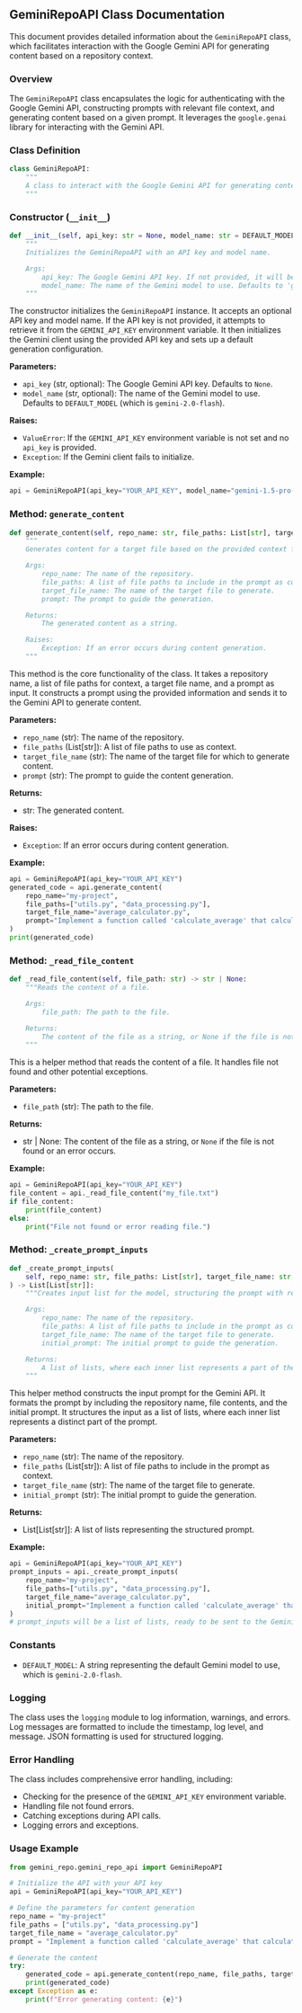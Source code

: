 ## GeminiRepoAPI Class Documentation

This document provides detailed information about the `GeminiRepoAPI` class, which facilitates interaction with the Google Gemini API for generating content based on a repository context.

### Overview

The `GeminiRepoAPI` class encapsulates the logic for authenticating with the Google Gemini API, constructing prompts with relevant file context, and generating content based on a given prompt. It leverages the `google.genai` library for interacting with the Gemini API.

### Class Definition

```python
class GeminiRepoAPI:
    """
    A class to interact with the Google Gemini API for generating content based on a repository context.
    """
```

### Constructor (`__init__`)

```python
def __init__(self, api_key: str = None, model_name: str = DEFAULT_MODEL):
    """
    Initializes the GeminiRepoAPI with an API key and model name.

    Args:
        api_key: The Google Gemini API key. If not provided, it will be read from the GEMINI_API_KEY environment variable.
        model_name: The name of the Gemini model to use. Defaults to 'gemini-2.0-flash'.
    """
```

The constructor initializes the `GeminiRepoAPI` instance. It accepts an optional API key and model name. If the API key is not provided, it attempts to retrieve it from the `GEMINI_API_KEY` environment variable. It then initializes the Gemini client using the provided API key and sets up a default generation configuration.

**Parameters:**

*   `api_key` (str, optional): The Google Gemini API key. Defaults to `None`.
*   `model_name` (str, optional): The name of the Gemini model to use. Defaults to `DEFAULT_MODEL` (which is `gemini-2.0-flash`).

**Raises:**

*   `ValueError`: If the `GEMINI_API_KEY` environment variable is not set and no `api_key` is provided.
*   `Exception`: If the Gemini client fails to initialize.

**Example:**

```python
api = GeminiRepoAPI(api_key="YOUR_API_KEY", model_name="gemini-1.5-pro-latest")
```

### Method: `generate_content`

```python
def generate_content(self, repo_name: str, file_paths: List[str], target_file_name: str, prompt: str) -> str:
    """
    Generates content for a target file based on the provided context files and prompt.

    Args:
        repo_name: The name of the repository.
        file_paths: A list of file paths to include in the prompt as context.
        target_file_name: The name of the target file to generate.
        prompt: The prompt to guide the generation.

    Returns:
        The generated content as a string.

    Raises:
        Exception: If an error occurs during content generation.
    """
```

This method is the core functionality of the class. It takes a repository name, a list of file paths for context, a target file name, and a prompt as input. It constructs a prompt using the provided information and sends it to the Gemini API to generate content.

**Parameters:**

*   `repo_name` (str): The name of the repository.
*   `file_paths` (List[str]): A list of file paths to use as context.
*   `target_file_name` (str): The name of the target file for which to generate content.
*   `prompt` (str): The prompt to guide the content generation.

**Returns:**

*   str: The generated content.

**Raises:**

*   `Exception`: If an error occurs during content generation.

**Example:**

```python
api = GeminiRepoAPI(api_key="YOUR_API_KEY")
generated_code = api.generate_content(
    repo_name="my-project",
    file_paths=["utils.py", "data_processing.py"],
    target_file_name="average_calculator.py",
    prompt="Implement a function called 'calculate_average' that calculates the average of a list of numbers."
)
print(generated_code)
```

### Method: `_read_file_content`

```python
def _read_file_content(self, file_path: str) -> str | None:
    """Reads the content of a file.

    Args:
        file_path: The path to the file.

    Returns:
        The content of the file as a string, or None if the file is not found.
    """
```

This is a helper method that reads the content of a file. It handles file not found and other potential exceptions.

**Parameters:**

*   `file_path` (str): The path to the file.

**Returns:**

*   str | None: The content of the file as a string, or `None` if the file is not found or an error occurs.

**Example:**

```python
api = GeminiRepoAPI(api_key="YOUR_API_KEY")
file_content = api._read_file_content("my_file.txt")
if file_content:
    print(file_content)
else:
    print("File not found or error reading file.")
```

### Method: `_create_prompt_inputs`

```python
def _create_prompt_inputs(
    self, repo_name: str, file_paths: List[str], target_file_name: str, initial_prompt: str
) -> List[List[str]]:
    """Creates input list for the model, structuring the prompt with repo name and file contents.

    Args:
        repo_name: The name of the repository.
        file_paths: A list of file paths to include in the prompt as context.
        target_file_name: The name of the target file to generate.
        initial_prompt: The initial prompt to guide the generation.

    Returns:
        A list of lists, where each inner list represents a part of the prompt.
    """
```

This helper method constructs the input prompt for the Gemini API. It formats the prompt by including the repository name, file contents, and the initial prompt.  It structures the input as a list of lists, where each inner list represents a distinct part of the prompt.

**Parameters:**

*   `repo_name` (str): The name of the repository.
*   `file_paths` (List[str]): A list of file paths to include in the prompt as context.
*   `target_file_name` (str): The name of the target file to generate.
*   `initial_prompt` (str): The initial prompt to guide the generation.

**Returns:**

*   List[List[str]]: A list of lists representing the structured prompt.

**Example:**

```python
api = GeminiRepoAPI(api_key="YOUR_API_KEY")
prompt_inputs = api._create_prompt_inputs(
    repo_name="my-project",
    file_paths=["utils.py", "data_processing.py"],
    target_file_name="average_calculator.py",
    initial_prompt="Implement a function called 'calculate_average' that calculates the average of a list of numbers."
)
# prompt_inputs will be a list of lists, ready to be sent to the Gemini API.
```

### Constants

*   `DEFAULT_MODEL`:  A string representing the default Gemini model to use, which is `gemini-2.0-flash`.

### Logging

The class uses the `logging` module to log information, warnings, and errors.  Log messages are formatted to include the timestamp, log level, and message.  JSON formatting is used for structured logging.

### Error Handling

The class includes comprehensive error handling, including:

*   Checking for the presence of the `GEMINI_API_KEY` environment variable.
*   Handling file not found errors.
*   Catching exceptions during API calls.
*   Logging errors and exceptions.

### Usage Example

```python
from gemini_repo.gemini_repo_api import GeminiRepoAPI

# Initialize the API with your API key
api = GeminiRepoAPI(api_key="YOUR_API_KEY")

# Define the parameters for content generation
repo_name = "my-project"
file_paths = ["utils.py", "data_processing.py"]
target_file_name = "average_calculator.py"
prompt = "Implement a function called 'calculate_average' that calculates the average of a list of numbers."

# Generate the content
try:
    generated_code = api.generate_content(repo_name, file_paths, target_file_name, prompt)
    print(generated_code)
except Exception as e:
    print(f"Error generating content: {e}")
```
